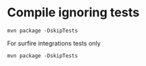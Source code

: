 Compile ignoring tests
======================

```
mvn package -DskipTests
```

For surfire integrations tests only


```
mvn package -DskipTests
```
